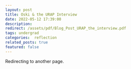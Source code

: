 ```yaml
---
layout: post
title: Oski & the URAP Interview
date: 2022-05-12 17:39:00
description:
redirect: /assets/pdf/Blog_Post_URAP_the_interview.pdf
tags: undergrad
categories:  reflection
related_posts: true
featured: false
---
```


Redirecting to another page.

